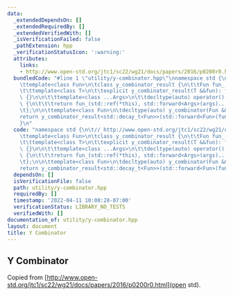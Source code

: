 ```yaml
---
data:
  _extendedDependsOn: []
  _extendedRequiredBy: []
  _extendedVerifiedWith: []
  _isVerificationFailed: false
  _pathExtension: hpp
  _verificationStatusIcon: ':warning:'
  attributes:
    links:
    - http://www.open-std.org/jtc1/sc22/wg21/docs/papers/2016/p0200r0.html
  bundledCode: "#line 1 \"utility/y-combinator.hpp\"\nnamespace std {\n\t// http://www.open-std.org/jtc1/sc22/wg21/docs/papers/2016/p0200r0.html\n\
    \ttemplate<class Fun>\n\tclass y_combinator_result {\n\t\tFun fun_;\n\tpublic:\n\
    \t\ttemplate<class T>\n\t\texplicit y_combinator_result(T &&fun): fun_(std::forward<T>(fun))\
    \ {}\n\n\t\ttemplate<class ...Args>\n\t\tdecltype(auto) operator()(Args &&...args)\
    \ {\n\t\t\treturn fun_(std::ref(*this), std::forward<Args>(args)...);\n\t\t}\n\
    \t};\n\n\ttemplate<class Fun>\n\tdecltype(auto) y_combinator(Fun &&fun) {\n\t\t\
    return y_combinator_result<std::decay_t<Fun>>(std::forward<Fun>(fun));\n\t}\n\
    }\n"
  code: "namespace std {\n\t// http://www.open-std.org/jtc1/sc22/wg21/docs/papers/2016/p0200r0.html\n\
    \ttemplate<class Fun>\n\tclass y_combinator_result {\n\t\tFun fun_;\n\tpublic:\n\
    \t\ttemplate<class T>\n\t\texplicit y_combinator_result(T &&fun): fun_(std::forward<T>(fun))\
    \ {}\n\n\t\ttemplate<class ...Args>\n\t\tdecltype(auto) operator()(Args &&...args)\
    \ {\n\t\t\treturn fun_(std::ref(*this), std::forward<Args>(args)...);\n\t\t}\n\
    \t};\n\n\ttemplate<class Fun>\n\tdecltype(auto) y_combinator(Fun &&fun) {\n\t\t\
    return y_combinator_result<std::decay_t<Fun>>(std::forward<Fun>(fun));\n\t}\n}"
  dependsOn: []
  isVerificationFile: false
  path: utility/y-combinator.hpp
  requiredBy: []
  timestamp: '2022-04-11 10:08:28-07:00'
  verificationStatus: LIBRARY_NO_TESTS
  verifiedWith: []
documentation_of: utility/y-combinator.hpp
layout: document
title: Y Combinator
---
```


## Y Combinator

Copied from [http://www.open-std.org/jtc1/sc22/wg21/docs/papers/2016/p0200r0.html](open std). 